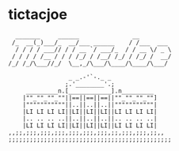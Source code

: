 tictacjoe
=========

	  _______     ______               __         
	 /_  __(_)___/_  __/___ ______    / /___  ___ 
	  / / / / ___// / / __ `/ ___/_  / / __ \/ _ \
	 / / / / /__ / / / /_/ / /__/ /_/ / /_/ /  __/
	/_/ /_/\___//_/  \__,_/\___/\____/\____/\___/ 
                                              
        	         _ _.-'`-._ _
        	        ;.'________'.;
    	 _________n.[____________].n_________
    	|""_""_""_""||==||==||==||""_""_""_""]
    	|"""""""""""||..||..||..||"""""""""""|
    	|LI LI LI LI||LI||LI||LI||LI LI LI LI|
    	|.. .. .. ..||..||..||..||.. .. .. ..|
    	|LI LI LI LI||LI||LI||LI||LI LI LI LI|
 	,,;;,;;;,;;;,;;;,;;;,;;;,;;;,;;,;;;,;;;,;;,,
	;;;;;;;;;;;;;;;;;;;;;;;;;;;;;;;;;;;;;;;;;;;;;;
